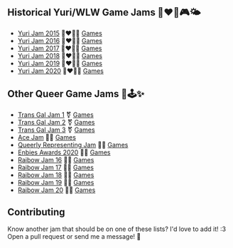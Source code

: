 ## Historical Yuri/WLW Game Jams 👩‍❤️‍👩🎮🌤️
- [Yuri Jam 2015](https://itch.io/jam/yuri-game-jam) 👩‍❤️‍💋‍👩 [Games](https://itch.io/jam/yuri-game-jam/entries)
- [Yuri Jam 2016](https://itch.io/jam/yuri-game-jam-2016) 👩‍❤️‍💋‍👩 [Games](https://itch.io/jam/yuri-game-jam-2016/entries)
- [Yuri Jam 2017](https://itch.io/jam/yuri-game-jam-2017) 👩‍❤️‍💋‍👩 [Games](https://itch.io/jam/yuri-game-jam-2017/entries)
- [Yuri Jam 2018](https://itch.io/jam/yuri-game-jam-2018) 👩‍❤️‍💋‍👩 [Games](https://itch.io/jam/yuri-game-jam-2018/entries)
- [Yuri Jam 2019](https://itch.io/jam/yuri-game-jam-2019) 👩‍❤️‍💋‍👩 [Games](https://itch.io/jam/yuri-game-jam-2019/entries)
- [Yuri Jam 2020](https://itch.io/jam/yuri-game-jam-2020) 👩‍❤️‍💋‍👩 [Games](https://itch.io/jam/yuri-game-jam-2020/entries)

## Other Queer Game Jams 👭🕹️✨

- [Trans Gal Jam 1](https://itch.io/jam/trans-gal-jam) ⚧️ [Games](https://itch.io/jam/trans-gal-jam/entries)
- [Trans Gal Jam 2](https://itch.io/jam/trans-gal-jam-2) ⚧️ [Games](https://itch.io/jam/trans-gal-jam-2/entries)
- [Trans Gal Jam 3](https://itch.io/jam/trans-gal-jam-3) ⚧️ [Games](https://itch.io/jam/trans-gal-jam-3/entries)
- [Ace Jam](https://itch.io/jam/ace-jam) 🏳️‍🌈 [Games](https://itch.io/jam/ace-jam/entries)
- [Queerly Representing Jam](https://itch.io/jam/queerly-representing) 🏳️‍🌈 [Games](https://itch.io/jam/queerly-representing/entries)
- [Enbies Awards 2020](https://itch.io/jam/the-enbies-awards-2020) 🏳️‍🌈 [Games](https://itch.io/jam/the-enbies-awards-2020/entries)
- [Raibow Jam 16](https://itch.io/jam/rainbowjam16) 🏳️‍🌈 [Games](https://itch.io/jam/rainbowjam16/entries)
- [Raibow Jam 17](https://itch.io/jam/rainbowjam17) 🏳️‍🌈 [Games](https://itch.io/jam/rainbowjam17/entries)
- [Raibow Jam 18](https://itch.io/jam/rainbowjam18) 🏳️‍🌈 [Games](https://itch.io/jam/rainbowjam18/entries)
- [Raibow Jam 19](https://itch.io/jam/rainbowjam19) 🏳️‍🌈 [Games](https://itch.io/jam/rainbowjam19/entries)
- [Raibow Jam 20](https://itch.io/jam/rainbowjam20) 🏳️‍🌈 [Games](https://itch.io/jam/rainbowjam20/entries)

## Contributing

Know another jam that should be on one of these lists?
I'd love to add it!  :3
Open a pull request or send me a message!  💌
